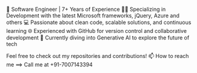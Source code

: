 🔧 Software Engineer | 7+ Years of Experience
👨‍💻 Specializing in Development with the latest Microsoft frameworks, jQuery, Azure and others
💻 Passionate about clean code, scalable solutions, and continuous learning
🌐 Experienced with GitHub for version control and collaborative development
🚀 Currently diving into Generative AI to explore the future of tech

Feel free to check out my repositories and contributions!
📫 How to reach me ==> Call me at +91-7007143394
